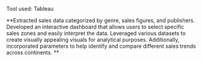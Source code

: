 Tool used: Tableau 

**Extracted sales data categorized by genre, sales figures, and publishers. Developed an interactive dashboard that allows users to select specific sales zones and
easily interpret the data. Leveraged various datasets to create visually appealing visuals for analytical purposes. Additionally, incorporated parameters to help
identify and compare different sales trends across continents. **
